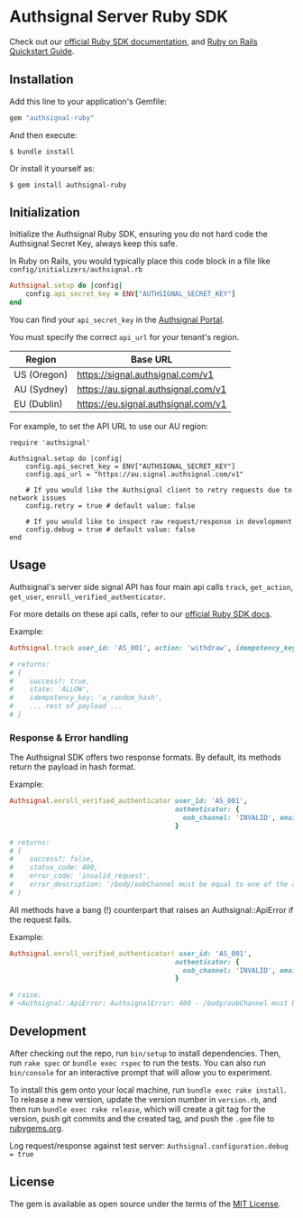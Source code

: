 # Authsignal Server Ruby SDK

Check out our [official Ruby SDK documentation](https://docs.authsignal.com/sdks/server/ruby), and [Ruby on Rails Quickstart Guide](https://docs.authsignal.com/quickstarts/ruby-on-rails).

## Installation

Add this line to your application's Gemfile:

```ruby
gem "authsignal-ruby"
```

And then execute:

    $ bundle install

Or install it yourself as:

    $ gem install authsignal-ruby

## Initialization

Initialize the Authsignal Ruby SDK, ensuring you do not hard code the Authsignal Secret Key, always keep this safe.

In Ruby on Rails, you would typically place this code block in a file like `config/initializers/authsignal.rb`

```ruby
Authsignal.setup do |config|
    config.api_secret_key = ENV["AUTHSIGNAL_SECRET_KEY"]
end
```

You can find your `api_secret_key` in the [Authsignal Portal](https://portal.authsignal.com/organisations/tenants/api).

You must specify the correct `api_url` for your tenant's region.

| Region      | Base URL                            |
| ----------- | ----------------------------------- |
| US (Oregon) | https://signal.authsignal.com/v1    |
| AU (Sydney) | https://au.signal.authsignal.com/v1 |
| EU (Dublin) | https://eu.signal.authsignal.com/v1 |

For example, to set the API URL to use our AU region:

```
require 'authsignal'

Authsignal.setup do |config|
    config.api_secret_key = ENV["AUTHSIGNAL_SECRET_KEY"]
    config.api_url = "https://au.signal.authsignal.com/v1"

    # If you would like the Authsignal client to retry requests due to network issues
    config.retry = true # default value: false

    # If you would like to inspect raw request/response in development
    config.debug = true # default value: false
end
```

## Usage

Authsignal's server side signal API has four main api calls `track`, `get_action`, `get_user`, `enroll_verified_authenticator`.

For more details on these api calls, refer to our [official Ruby SDK docs](https://docs.authsignal.com/sdks/server/ruby#track).

Example:

```ruby
Authsignal.track user_id: 'AS_001', action: 'withdraw', idempotency_key: 'a_random_hash'

# returns:
# {
#    success?: true,
#    state: 'ALLOW',
#    idempotency_key: 'a_random_hash',
#    ... rest of payload ...
# }
```

### Response & Error handling

The Authsignal SDK offers two response formats. By default, its methods return the payload in hash format.

Example:

```ruby
Authsignal.enroll_verified_authenticator user_id: 'AS_001',
                                         authenticator: {
                                           oob_channel: 'INVALID', email: 'joebloke@authsignal.com'
                                         }

# returns:
# {
#    success?: false,
#    status_code: 400,
#    error_code: 'invalid_request',
#    error_description: '/body/oobChannel must be equal to one of the allowed values'
# }
```

All methods have a bang (!) counterpart that raises an Authsignal::ApiError if the request fails.

Example:

```ruby
Authsignal.enroll_verified_authenticator! user_id: 'AS_001',
                                         authenticator: {
                                           oob_channel: 'INVALID', email: 'joebloke@authsignal.com'
                                         }

# raise:
# <Authsignal::ApiError: AuthsignalError: 400 - /body/oobChannel must be equal to one of the allowed values. status_code: 401, error_code: invalid_request, error_description: /body/oobChannel must be equal to one of the allowed values.
```

## Development

After checking out the repo, run `bin/setup` to install dependencies. Then, run `rake spec` or `bundle exec rspec` to run the tests. You can also run `bin/console` for an interactive prompt that will allow you to experiment.

To install this gem onto your local machine, run `bundle exec rake install`. To release a new version, update the version number in `version.rb`, and then run `bundle exec rake release`, which will create a git tag for the version, push git commits and the created tag, and push the `.gem` file to [rubygems.org](https://rubygems.org).

Log request/response against test server: `Authsignal.configuration.debug = true`

## License

The gem is available as open source under the terms of the [MIT License](https://opensource.org/licenses/MIT).
